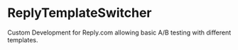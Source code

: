 ReplyTemplateSwitcher
=====================

Custom Development for Reply.com allowing basic A/B testing with different templates.